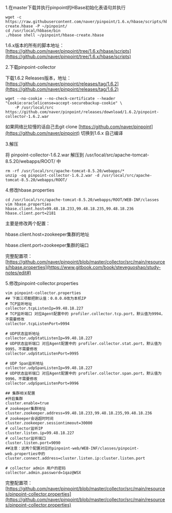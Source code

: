 1.在master下载并执行pinpoint的HBase初始化表语句并执行

```
wget -c https://raw.githubusercontent.com/naver/pinpoint/1.6.x/hbase/scripts/hbase-create.hbase -P ~/pinpoint/
cd /usr/local/hbbase/bin
./hbase shell ~/pinpoint/hbase-create.hbase
```

1.6.x版本的所有的脚本地址：[https://github.com/naver/pinpoint/tree/1.6.x/hbase/scripts](https://github.com/naver/pinpoint/tree/1.6.x/hbase/scripts)

2.下载pinpoint-collector

下载1.6.2 Releases版本，地址：[https://github.com/naver/pinpoint/releases/tag/1.6.2](https://github.com/naver/pinpoint/releases/tag/1.6.2)

```
wget --no-cookie --no-check-certificate --header "Cookie:oraclelicense=accept-securebackup-cookie" \
    -P /usr/local/src https://github.com/naver/pinpoint/releases/download/1.6.2/pinpoint-collector-1.6.2.war
```

如果网络比较慢的话自己去git clone [https://github.com/naver/pinpoint](https://github.com/naver/pinpoint) 切换到1.6.x 自己编译

3.解压

将 pinpoint-collector-1.6.2.war 解压到 /usr/local/src/apache-tomcat-8.5.20/webapps/ROOT/ 中

```
rm -rf /usr/local/src/apache-tomcat-8.5.20/webapps/*
unzip -oq pinpoint-collector-1.6.2.war -d /usr/local/src/apache-tomcat-8.5.20/webapps/ROOT/
```

4.修改hbase.properties

```
cd /usr/local/src/apache-tomcat-8.5.20/webapps/ROOT/WEB-INF/classes
vim hbase.properties
hbase.client.host=99.48.18.233,99.48.18.235,99.48.18.236
hbase.client.port=2181
```

主要是修改两个配置：

hbase.client.host=zookeeper集群的地址

hbase.client.port=zookeeper集群的端口

完整配置项：[https://github.com/naver/pinpoint/blob/master/collector/src/main/resources/hbase.properties](https://www.gitbook.com/book/steveguoshao/study-notes/edit#)

5.修改pinpoint-collector.properties

```
vim pinpoint-collector.properties
## 下面三项都把默认值：0.0.0.0改为本机IP
# TCP监听地址
collector.tcpListenIp=99.48.18.227
# TCP监听端口 对应Agent配置中的 profiler.collector.tcp.port，默认值为9994，不需要修改
collector.tcpListenPort=9994

# UDP状态监听地址
collector.udpStatListenIp=99.48.18.227
# UDP状态监听端口 对应Agent配置中的 profiler.collector.stat.port，默认值为9995，不需要修改
collector.udpStatListenPort=9995

# UDP Span监听地址
collector.udpSpanListenIp=99.48.18.227
# UDP状态监听端口 对应Agent配置中的 profiler.collector.span.port，默认值为9996，不需要修改
collector.udpSpanListenPort=9996

## 集群相关配置
#开启集群
cluster.enable=true
# zookeeper集群地址
cluster.zookeeper.address=99.48.18.233,99.48.18.235,99.48.18.236
# zookeeper会话超时时间
cluster.zookeeper.sessiontimeout=30000
# collector监听IP
cluster.listen.ip=99.48.18.227
# collector监听端口 
cluster.listen.port=9090
##注意：这两个配置对应的pinpoint-web/WEB-INF/classes/pinpoint-web.properties中的cluster.connect.address=cluster.listen.ip:cluster.listen.port

# collector admin 用户的密码
collector.admin.password=1qaz@WSX
```

完整配置项：[https://github.com/naver/pinpoint/blob/master/collector/src/main/resources/pinpoint-collector.properties](https://github.com/naver/pinpoint/blob/master/collector/src/main/resources/pinpoint-collector.properties)

